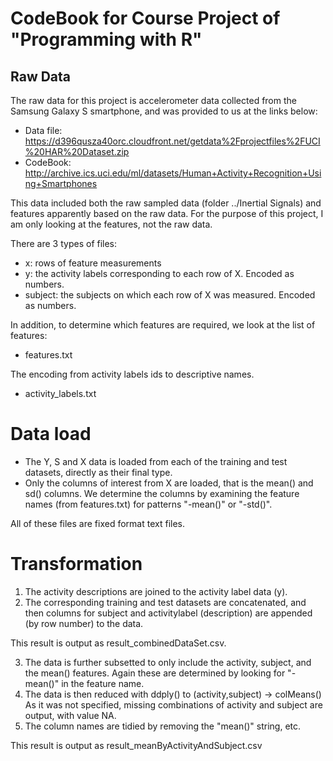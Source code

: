 CodeBook for Course Project of "Programming with R"
========================================================

## Raw Data
The raw data for this project is accelerometer data collected from the Samsung Galaxy S smartphone, and was provided to us at the links below:
* Data file: https://d396qusza40orc.cloudfront.net/getdata%2Fprojectfiles%2FUCI%20HAR%20Dataset.zip
* CodeBook: http://archive.ics.uci.edu/ml/datasets/Human+Activity+Recognition+Using+Smartphones

This data included both the raw sampled data (folder ../Inertial Signals) and features apparently based on the raw data.  For the purpose of this project, I am only looking at the features, not the raw data.

There are 3 types of files:
* x: rows of feature measurements
* y: the activity labels corresponding to each row of X. Encoded as numbers.
* subject: the subjects on which each row of X was measured. Encoded as numbers.

In addition, to determine which features are required, we look at the list of features:
* features.txt

The encoding from activity labels ids to descriptive names.
* activity_labels.txt

# Data load
* The Y, S and X data is loaded from each of the training and test datasets, directly as their final type.
* Only the columns of interest from X are loaded, that is the mean() and sd() columns. We determine the columns by examining the feature names (from features.txt) for patterns "-mean()" or "-std()".

All of these files are fixed format text files.

# Transformation
1. The activity descriptions are joined to the activity label data (y).
2. The corresponding training and test datasets are concatenated, and then columns for subject and activitylabel (description)  are appended (by row number) to the data.

This result is output as result_combinedDataSet.csv.

3. The data is further subsetted to only include the activity, subject, and the mean() features.
Again these are determined by looking for "-mean()" in the feature name.
4. The data is then reduced with ddply() to (activity,subject) -> colMeans()  
As it was not specified, missing combinations of activity and subject are output, with value NA.
5. The column names are tidied by removing the "mean()" string, etc.

This result is output as result_meanByActivityAndSubject.csv
